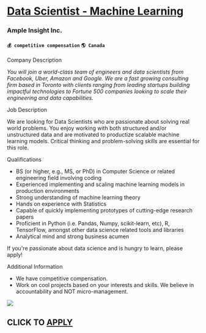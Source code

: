 # [Data Scientist - Machine Learning](https://www.remotewlb.com/apply/data-scientist-machine-learning-51002)  
### Ample Insight Inc.  
#### `💰 competitive compensation` `🌎 Canada`  

  
  

Company Description

_You will join a world-class team of engineers and data scientists from Facebook, Uber, Amazon and Google. We are a fast growing consulting firm based in Toronto with clients ranging from leading startups building impactful technologies to Fortune 500 companies looking to scale their engineering and data capabilities._

  
  

Job Description

We are looking for Data Scientists who are passionate about solving real world problems. You enjoy working with both structured and/or unstructured data and are motivated to productize scalable machine learning models. Critical thinking and problem-solving skills are essential for this role.

  
  

Qualifications

  * BS (or higher, e.g., MS, or PhD) in Computer Science or related engineering field involving coding
  * Experienced implementing and scaling machine learning models in production environments 
  * Strong understanding of machine learning theory
  * Hands on experience with Statistics
  * Capable of quickly implementing prototypes of cutting-edge research papers
  * Proficient in Python (i.e. Pandas, Numpy, scikit-learn, etc), R, TensorFlow, amongst other data science related tools and libraries
  * Analytical mind and strong business acumen

If you're passionate about data science and is hungry to learn, please apply!

  
  

Additional Information

  * We have competitive compensation.
  * Work on cool projects based on your interests and skills. We believe in accountability and NOT micro-management.

![](https://remotive.com/job/track/1899706/blank.gif?source=public_api)  
## CLICK TO [APPLY](https://www.remotewlb.com/apply/data-scientist-machine-learning-51002)

